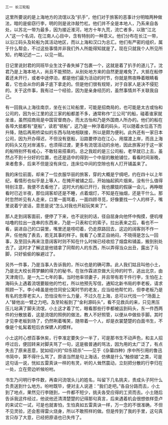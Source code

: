     三一 长江轮船 

   这里所要说的是上海地方的流氓以及“扒手”，他们对于旅客的恶事计分明暗两种做法，暗的是偷窃行李，明的则是讹诈敲竹杠。他们并不全是本地人，乃系来自各处，以苏北一带为最多，因为接近淮河，地方十年九荒，流亡者多，以致“江北人”这一个名词，在江南人心目中，含有特别的一种意义。他们分布在长江一带，以沿江码头及轮船为其活动地区，而以上海和汉口为总汇。他们有严密的组织，属于什么帮会，不过这些事情并非我们外人所能得知就是了。现在只就我个人所见所知，约略记述一二，以见一斑。

   日记里说封君的同班毕业生沈子香失掉了包裹一个，这就是着了扒手的道儿了。沈君乃是上海本地人，尚且不能预防，从别处地方来的自然更是难免了。大抵在船停着还未开行，或者中途停泊，都是他们最为活动的时节，你就是熬夜睁着眼睛看着，它也会从你的鼻子底下拿走的。但是他们很有规矩，对于自家人是决不侵犯的。关于这件事，我有过一个经验，因为是亲身经历的，虽然事情并不关联我自己。

   有一回我从上海往南京，坐在长江轮船里，可能是招商局的，也可能是太古或怡和公司的，因为长江里的这三家的船都差不多，通常称作“三公司”的船，碰着谁家就坐谁，虽然招商局是中国官督商办，而太古怡和乃是外国商人所办的。他们的船在各埠大抵都有“趸船”，读若“顿船”，这乃是一种浮着的码头，可以随着水位高下而升降，随后再用桥梁似的东西与陆地相联接，所以是颇为便利。此外还有一家日本公司，因为开办得迟，不但没有趸船，沿路要停泊在江心，用摆渡上岸，而且上海的码头又在对岸浦东，也须得过渡，更多有流氓活动的余地，因此旅客对于这一家的船特别怀有戒心，不敢轻易搭乘的。总之我趁的是三公司船，老早就已上去，虽然占不到十分好的位置，也还是适中的得到一个中层的散舱铺位，看看时间渐晚，来者愈多，后来不但是没有床位，连床位中间的空隙也有人打开铺盖来了。

   我的床位前面，却来了一位衣服华丽的旅客，穿的大概是宁绸吧，约在四十以上年纪，看情形也似乎是上等人，在摊开被铺之后，开始抽起鸦片烟来。没有什么值得特别注意，我便不去看他了，这时大约船已开行，我也朦胧的假寐一会儿，再睁眼看时已近半夜，那位阔客却还是不睡，点着烟灯，不知是在抽烟，还是干什么。那时忽然听见有人走来，口里一面骂着，一面四顾寻觅，好像要找一个人的样子，嘴里说着宁波话，意思是说“怎么对我也开起玩笑来了”。

   那人走到阔客面前，便停了下来，也不说别的话，径自屈身向他怀中掏摸，便叽哩咕噜的拉出一连串的东西来，乃是一只表和它的索子。拉出表来之后，看也不一看，装进自己的口袋里，嘴里还是唠叨着，仍走原路回去，这边的阔客则不作一声，任他掏了表去，若无其事的样子。我看了心里正自纳闷，不晓得是怎么一回事，及至回头再来注意阔客时则不知在什么时候已经收拾了烟盘和铺盖，搬到别处去了。这时才了解这是他错拿了同帮的人的东西，所以弄得当众出丑，露出了马脚，只好偷偷的躲避过了。

   另外一件事，乃是当事人告诉我的，所以也是的确可靠。此人我们姑且叫他小土，乃是北大校长蒋梦麟的得力的秘书，在张作霖进京做大元帅的时节，逃出北京，由天津南归，是一九二七年的事。当时他率领妻子，并且带有若干件行李，生怕在上海码头上遇着流氓要敲他的竹杠，所以他预先写信，通知北新书局的李老板，请求照顾一下。李小峰虽是他住同安公寓时节的老友，应当给他帮忙的，但李老板乃是有名的忠厚老实人，恐怕没有什么力量，不过久在上海，总可以代找一个“场面上人”替他出一臂之力吧。及至轮船到了“金利源码头”，看不见救兵的来，只见黑压压儿站满了脚夫流氓，小土这才着了忙，眼看那些行李都被运到码头，东一件西两件的分散放着，这是流氓的照例的做法，教人不好照管，以便从中做些手脚。其时才见李老板到场了，仍然咧着嘴笑，随带着一个人，却是衣裳楚楚的白面书生，不像是个虬髯着短后衣保镳人的模样。

   小土这时心想百事休矣，行李准定要失少一半了，可是那书生不动声色，和主人招呼过后，便回转来对脚夫骂了一句，这是极普通的骂法，因为用的太广泛了，有点失去了原来恶意，犹如绍兴的“仰东硕杀”——见于《杂纂四种》序中所引用的鲁迅书简中，算不得什么骂了。原语当然是句上海话，仿佛是什么“触倷娘”之类，可是这句话一说，恍如五雷真诀一样的有灵，听的人耸然震动，立刻把分散的行李归在一处，立在旁边听候吩咐。

   书生乃问明行李件数，再查问流氓头儿的姓名，叫留下几名挑夫，责成头子阿什么负责送到什么地方。吩咐既毕，便对主人说道：“我们走吧。”各自分路而去，小土到了地点，果然见行李随到，一件都不短少，挑夫各受应得的工资而去。小土随后告诉我这件经过，他说他还清清楚楚的记得那句真言，后来遇着机会很想依样壶卢的来试它一试，可是也就害怕，生怕真如五雷真诀一样，万一念的不很准确，不但不见灵验，还会惹得雷火烧身，所以不敢照样的做。但是传到了我的手里，这句真言只存了大意，已经把原语也已失传了。

